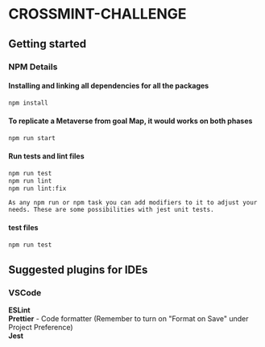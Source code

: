 # CROSSMINT-CHALLENGE

## Getting started

### NPM Details

#### Installing and linking all dependencies for all the packages

```bash
npm install
```

#### To replicate a Metaverse from goal Map, it would works on both phases

```bash
npm run start
```

#### Run tests and lint files

```bash
npm run test
npm run lint
npm run lint:fix
```

```text
As any npm run or npm task you can add modifiers to it to adjust your needs. These are some possibilities with jest unit tests.
```

#### test files

```bash
npm run test
```

## Suggested plugins for IDEs

### VSCode

**ESLint**  
**Prettier** - Code formatter (Remember to turn on "Format on Save" under Project Preference)  
**Jest**
